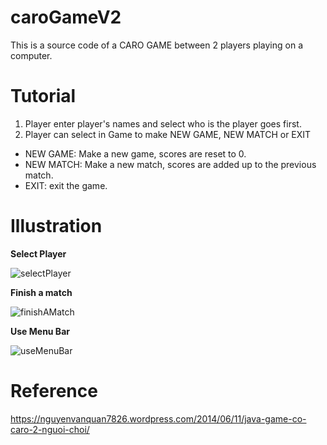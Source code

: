 # caroGameV2
This is a source code of a CARO GAME between 2 players playing on a computer. 
# Tutorial 
1. Player enter player's names and select who is the player goes first. 
2. Player can select in Game to make NEW GAME, NEW MATCH or EXIT 
+ NEW GAME: Make a new game, scores are reset to 0. 
+ NEW MATCH: Make a new match, scores are added up to the previous match. 
+ EXIT: exit the game. 
# Illustration 
**Select Player**

![selectPlayer](https://user-images.githubusercontent.com/28797830/55676937-9a02dc80-5908-11e9-9f84-2a42be749045.PNG)

**Finish a match**

![finishAMatch](https://user-images.githubusercontent.com/28797830/55676944-af780680-5908-11e9-92d0-06faf455ca68.PNG)

**Use Menu Bar**

![useMenuBar](https://user-images.githubusercontent.com/28797830/55676947-bf8fe600-5908-11e9-8de2-a19738ae9c2d.png)

# Reference 
https://nguyenvanquan7826.wordpress.com/2014/06/11/java-game-co-caro-2-nguoi-choi/
